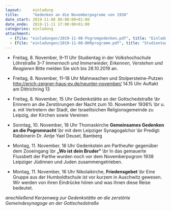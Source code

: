 ```yaml
---
layout:     einladung
title:      "Gedenken an die Novemberpogrome von 1938"
date_start: 2019-11-08 09:00:00+01:00
date_ende:  2019-11-11 17:00:00+01:00
categories: einladung
attachment:
  - {file: "einladungen/2019-11-08-Pogromgedenken.pdf", title: "Einladungen zum Gedenken an die Novemberpogrome"}
  - {file: "einladungen/2019-11-08-DKRprogramm.pdf", title: "Studientag Antisemitismus"}
---
```


* Freitag, 8. November, 9–11 Uhr
Studientag in der Volkshochschule
Löhrstraße 3–7 *Immernoch und Immerwieder, Erkennen, Verstehen und Reagieren*
Bitte melden Sie sich bis 28.10.2019 an.

* Freitag, 8. November, 11–18 Uhr
Mahnwachen und Stolpersteine-Putzen
http://erich-zeigner-haus-ev.de/neunter-november/
14.15 Uhr Auftakt am Dittrichring 13

* Freitag, 8. November, 15 Uhr
Gedenkstätte
an der Gottschedstraße
\br
Erinnern an die Zerstörungen
der Nacht zum 10. November 1938%
\br
u. a. mit Vertretern der Stadt, der Israelitsichen Religionsgemeinde zu Leipzig, der Kirchen sowie Vereinen

* Sonntag, 10. November, 18 Uhr
Thomaskirche
**Gemeinsames Gedenken an die Pogromnacht**
\br
mit dem Leipziger Synagogalchor
\br
Predigt:
Rabbinerin Dr. Antje Yael Deusel, Bamberg

* Montag, 11. November, 16 Uhr
Gedenkstein am Partheufer
gegenüber dem Zooeingang
\br
**„Wo ist dein Bruder“**
\br
In das gemauerte Flussbett der Parthe wurden noch vor dem Novemberpogrom 1938 Leipziger Jüdinnen und Juden zusammengetrieben.

* Montag, 11. November, 16 Uhr
Nikolaikirche,
**Friedensgebet**
\br
Eine Gruppe aus der Humboldtschule
ist vor kurzem in Auschwitz gewesen.
Wir werden von ihren Eindrücke hören
und was ihnen diese Reise bedeutet.

*anschließend
Kerzenweg
zur
Gedenkstätte
an die
zerstörte Gemeindesynagoge
an der Gottschedstraße*
